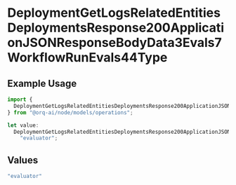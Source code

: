 # DeploymentGetLogsRelatedEntitiesDeploymentsResponse200ApplicationJSONResponseBodyData3Evals7WorkflowRunEvals44Type

## Example Usage

```typescript
import {
  DeploymentGetLogsRelatedEntitiesDeploymentsResponse200ApplicationJSONResponseBodyData3Evals7WorkflowRunEvals44Type,
} from "@orq-ai/node/models/operations";

let value:
  DeploymentGetLogsRelatedEntitiesDeploymentsResponse200ApplicationJSONResponseBodyData3Evals7WorkflowRunEvals44Type =
    "evaluator";
```

## Values

```typescript
"evaluator"
```